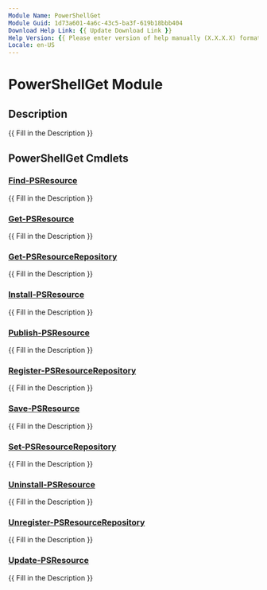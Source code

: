 ```yaml
---
Module Name: PowerShellGet
Module Guid: 1d73a601-4a6c-43c5-ba3f-619b18bbb404
Download Help Link: {{ Update Download Link }}
Help Version: {{ Please enter version of help manually (X.X.X.X) format }}
Locale: en-US
---
```


# PowerShellGet Module
## Description
{{ Fill in the Description }}

## PowerShellGet Cmdlets
### [Find-PSResource](Find-PSResource.md)
{{ Fill in the Description }}

### [Get-PSResource](Get-PSResource.md)
{{ Fill in the Description }}

### [Get-PSResourceRepository](Get-PSResourceRepository.md)
{{ Fill in the Description }}

### [Install-PSResource](Install-PSResource.md)
{{ Fill in the Description }}

### [Publish-PSResource](Publish-PSResource.md)
{{ Fill in the Description }}

### [Register-PSResourceRepository](Register-PSResourceRepository.md)
{{ Fill in the Description }}

### [Save-PSResource](Save-PSResource.md)
{{ Fill in the Description }}

### [Set-PSResourceRepository](Set-PSResourceRepository.md)
{{ Fill in the Description }}

### [Uninstall-PSResource](Uninstall-PSResource.md)
{{ Fill in the Description }}

### [Unregister-PSResourceRepository](Unregister-PSResourceRepository.md)
{{ Fill in the Description }}

### [Update-PSResource](Update-PSResource.md)
{{ Fill in the Description }}

